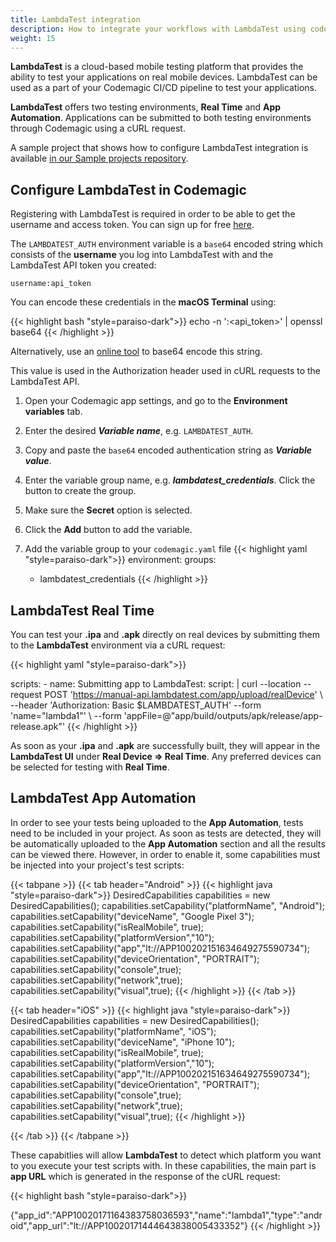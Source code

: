 ```yaml
---
title: LambdaTest integration
description: How to integrate your workflows with LambdaTest using codemagic.yaml
weight: 15
---
```


**LambdaTest** is a cloud-based mobile testing platform that provides the ability to test your applications on real mobile devices. LambdaTest can be used as a part of your Codemagic CI/CD pipeline to test your applications.

**LambdaTest** offers two testing environments, **Real Time** and **App Automation**. Applications can be submitted to both testing environments through Codemagic using a cURL request.

A sample project that shows how to configure LambdaTest integration is available [in our Sample projects repository](https://github.com/codemagic-ci-cd/codemagic-sample-projects/tree/main/integrations/lambdatest_integration_demo_project).


## Configure LambdaTest in Codemagic

Registering with LambdaTest is required in order to be able to get the username and access token. You can sign up for free [here](https://www.lambdatest.com/).

The `LAMBDATEST_AUTH` environment variable is a `base64` encoded string which consists of the **username** you log into LambdaTest with and the LambdaTest API token you created: 

`username:api_token`

You can encode these credentials in the **macOS Terminal** using:

{{< highlight bash "style=paraiso-dark">}}
echo -n '<username>:<api_token>' | openssl base64
{{< /highlight >}}

Alternatively, use an [online tool](https://mixedanalytics.com/knowledge-base/api-connector-encode-credentials-to-base-64/) to base64 encode this string. 

This value is used in the Authorization header used in cURL requests to the LambdaTest API.

1. Open your Codemagic app settings, and go to the **Environment variables** tab.
2. Enter the desired **_Variable name_**, e.g. `LAMBDATEST_AUTH`.
3. Copy and paste the `base64` encoded authentication string as **_Variable value_**.
4. Enter the variable group name, e.g. **_lambdatest_credentials_**. Click the button to create the group.
5. Make sure the **Secret** option is selected.
6. Click the **Add** button to add the variable.

7. Add the variable group to your `codemagic.yaml` file
{{< highlight yaml "style=paraiso-dark">}}
  environment:
    groups:
      - lambdatest_credentials
{{< /highlight >}}


## LambdaTest Real Time

You can test your **.ipa** and **.apk** directly on real devices by submitting them to the **LambdaTest** environment via a cURL request:

{{< highlight yaml "style=paraiso-dark">}}

  scripts:
    - name: Submitting app to LambdaTest:
      script: | 
        curl --location --request POST 'https://manual-api.lambdatest.com/app/upload/realDevice' \ 
          --header 'Authorization: Basic $LAMBDATEST_AUTH' --form 'name="lambda1"' \ 
          --form 'appFile=@"app/build/outputs/apk/release/app-release.apk"'
{{< /highlight >}}

As soon as your **.ipa** and **.apk** are successfully built, they will appear in the **LambdaTest UI** under **Real Device => Real Time**. Any preferred devices can be selected for testing with **Real Time**. 


## LambdaTest App Automation

In order to see your tests being uploaded to the **App Automation**, tests need to be included in your project. As soon as tests are detected, they will be automatically uploaded to the **App Automation** section and all the results can be viewed there. However, in order to enable it, some capabilities must be injected into your project's test scripts:

{{< tabpane >}}
{{< tab header="Android" >}}
{{< highlight java "style=paraiso-dark">}}
    DesiredCapabilities capabilities = new DesiredCapabilities();
    capabilities.setCapability("platformName", "Android");
    capabilities.setCapability("deviceName", "Google Pixel 3");
    capabilities.setCapability("isRealMobile", true);
    capabilities.setCapability("platformVersion","10");
    capabilities.setCapability("app","lt://APP100202151634649275590734");
    capabilities.setCapability("deviceOrientation", "PORTRAIT");
    capabilities.setCapability("console",true);
    capabilities.setCapability("network",true);
    capabilities.setCapability("visual",true);
{{< /highlight >}}
{{< /tab >}}

{{< tab header="iOS" >}}
{{< highlight java "style=paraiso-dark">}}
    DesiredCapabilities capabilities = new DesiredCapabilities();
    capabilities.setCapability("platformName", "iOS");
    capabilities.setCapability("deviceName", "iPhone 10");
    capabilities.setCapability("isRealMobile", true);
    capabilities.setCapability("platformVersion","10");
    capabilities.setCapability("app","lt://APP100202151634649275590734");
    capabilities.setCapability("deviceOrientation", "PORTRAIT");
    capabilities.setCapability("console",true);
    capabilities.setCapability("network",true);
    capabilities.setCapability("visual",true);
{{< /highlight >}}

{{< /tab >}}
{{< /tabpane >}}


These capabitlies will allow **LambdaTest** to detect which platform you want to you execute your test scripts with. In these capabilities, the main part is **app URL** which is generated in the response of the cURL request:

{{< highlight bash "style=paraiso-dark">}}

{"app_id":"APP10020171164383758036593","name":"lambda1","type":"android","app_url":"lt://APP10020171444643838005433352"}
{{< /highlight >}}



